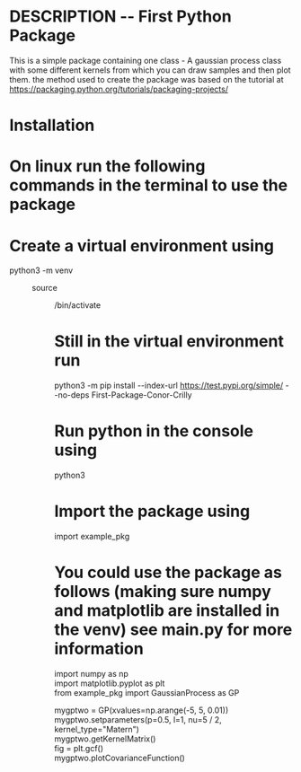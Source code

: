 # DESCRIPTION -- First Python Package
This is a simple package containing one class - A gaussian process class with some different kernels from which you can draw samples and then plot them. the method used to create the package was based on the tutorial at https://packaging.python.org/tutorials/packaging-projects/


# Installation
# On linux run the following commands in the terminal to use the package

# Create a virtual environment using
python3 -m venv <DIR>
source <DIR>/bin/activate

# Still in the virtual environment run
python3 -m pip install --index-url https://test.pypi.org/simple/ --no-deps First-Package-Conor-Crilly

# Run python in the console using
python3

# Import the package using
import example_pkg

# You could use the package as follows (making sure numpy and matplotlib are installed in the venv) see main.py for more information
import numpy as np  
import matplotlib.pyplot as plt  
from example_pkg import GaussianProcess as GP  

mygptwo = GP(xvalues=np.arange(-5, 5, 0.01))  
mygptwo.setparameters(p=0.5, l=1, nu=5 / 2, kernel_type="Matern")  
mygptwo.getKernelMatrix()  
fig = plt.gcf()  
mygptwo.plotCovarianceFunction()
